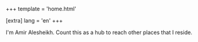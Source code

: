+++
template = 'home.html'

[extra]
lang = 'en'
+++

I'm Amir Alesheikh. Count this as a hub to reach other places that I reside.

